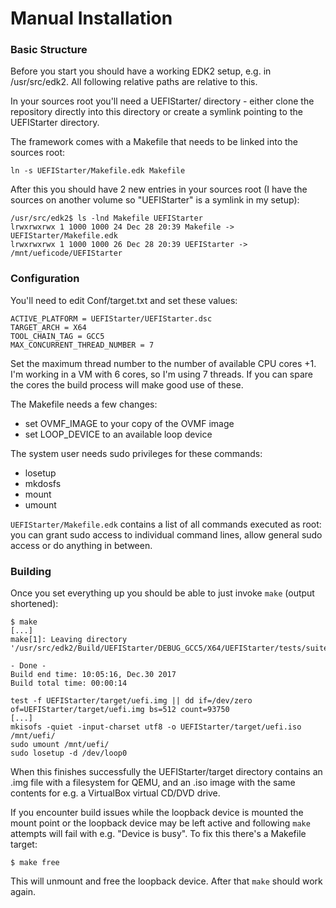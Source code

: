 # Manual Installation

### Basic Structure

Before you start you should have a working EDK2 setup, e.g. in /usr/src/edk2. All following relative paths are relative
to this.

In your sources root you'll need a UEFIStarter/ directory - either clone the repository directly into this directory or
create a symlink pointing to the UEFIStarter directory.

The framework comes with a Makefile that needs to be linked into the sources root:

    ln -s UEFIStarter/Makefile.edk Makefile

After this you should have 2 new entries in your sources root (I have the sources on another volume so "UEFIStarter" is
a symlink in my setup):

    /usr/src/edk2$ ls -lnd Makefile UEFIStarter
    lrwxrwxrwx 1 1000 1000 24 Dec 28 20:39 Makefile -> UEFIStarter/Makefile.edk
    lrwxrwxrwx 1 1000 1000 26 Dec 28 20:39 UEFIStarter -> /mnt/ueficode/UEFIStarter


### Configuration

You'll need to edit Conf/target.txt and set these values:

    ACTIVE_PLATFORM = UEFIStarter/UEFIStarter.dsc
    TARGET_ARCH = X64
    TOOL_CHAIN_TAG = GCC5
    MAX_CONCURRENT_THREAD_NUMBER = 7

Set the maximum thread number to the number of available CPU cores +1. I'm working in a VM with 6 cores, so I'm using 7
threads. If you can spare the cores the build process will make good use of these.

The Makefile needs a few changes:

* set OVMF\_IMAGE to your copy of the OVMF image
* set LOOP\_DEVICE to an available loop device

The system user needs sudo privileges for these commands:

* losetup
* mkdosfs
* mount
* umount

`UEFIStarter/Makefile.edk` contains a list of all commands executed as root: you can grant sudo access to individual
command lines, allow general sudo access or do anything in between.

### Building

Once you set everything up you should be able to just invoke `make` (output shortened):

    $ make
    [...]
    make[1]: Leaving directory '/usr/src/edk2/Build/UEFIStarter/DEBUG_GCC5/X64/UEFIStarter/tests/suites/lib/testlib'

    - Done -
    Build end time: 10:05:16, Dec.30 2017
    Build total time: 00:00:14

    test -f UEFIStarter/target/uefi.img || dd if=/dev/zero of=UEFIStarter/target/uefi.img bs=512 count=93750
    [...]
    mkisofs -quiet -input-charset utf8 -o UEFIStarter/target/uefi.iso /mnt/uefi/
    sudo umount /mnt/uefi/
    sudo losetup -d /dev/loop0

When this finishes successfully the UEFIStarter/target directory contains an .img file with a filesystem for QEMU, and
an .iso image with the same contents for e.g. a VirtualBox virtual CD/DVD drive.

If you encounter build issues while the loopback device is mounted the mount point or the loopback device may be left
active and following `make` attempts will fail with e.g. "Device is busy". To fix this there's a Makefile target:

    $ make free

This will unmount and free the loopback device. After that `make` should work again.
